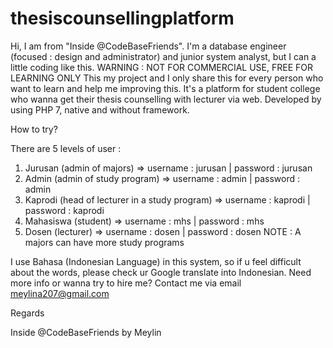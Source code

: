 # thesiscounsellingplatform
Hi, I am from "Inside @CodeBaseFriends". I'm a database engineer (focused : design and administrator) and junior system analyst, but I can a little coding like this. 
WARNING : NOT FOR COMMERCIAL USE, FREE FOR LEARNING ONLY
This my project and I only share this for every person who want to learn and help me improving this. 
It's a platform for student college who wanna get their thesis counselling with lecturer via web. 
Developed by using PHP 7, native and without framework.

How to try?

There are 5 levels of user :
1. Jurusan (admin of majors) => username : jurusan | password : jurusan
2. Admin (admin of study program) => username : admin | password : admin
3. Kaprodi (head of lecturer in a study program) => username : kaprodi | password : kaprodi
4. Mahasiswa (student) => username : mhs | password : mhs
5. Dosen (lecturer) => username : dosen | password : dosen
NOTE : A majors can have more study programs

I use Bahasa (Indonesian Language) in this system, so if u feel difficult about the words, please check ur Google translate into Indonesian.
Need more info or wanna try to hire me? Contact me via email meylina207@gmail.com

Regards

Inside @CodeBaseFriends by Meylin
